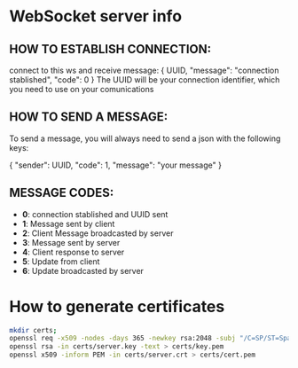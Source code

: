 # WebSocket server info #

## HOW TO ESTABLISH CONNECTION: ##

 connect to this ws and receive message:
 { UUID, "message": "connection stablished", "code": 0 }
 The UUID will be your connection identifier, which you need to use
 on your comunications

## HOW TO SEND A MESSAGE: ##

 To send a message, you will always need to send a json with the following
 keys:

 { "sender": UUID, "code": 1, "message": "your message" }


## MESSAGE CODES: ##

 - **0**: connection stablished and UUID sent
 - **1**: Message sent by client
 - **2**: Client Message broadcasted by server
 - **3**: Message sent by server
 - **4**: Client response to server
 - **5**: Update from client
 - **6**: Update broadcasted by server


# How to generate certificates #

```bash
mkdir certs;
openssl req -x509 -nodes -days 365 -newkey rsa:2048 -subj "/C=SP/ST=Spain/L=Madrid/O=42/CN=127.0.0.1" -keyout certs/server.key -out certs/server.crt;
openssl rsa -in certs/server.key -text > certs/key.pem     
openssl x509 -inform PEM -in certs/server.crt > certs/cert.pem
```